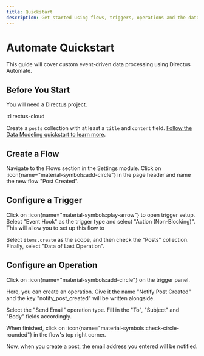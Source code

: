 ```yaml
---
title: Quickstart
description: Get started using flows, triggers, operations and the data chain in Directus Automate.
---
```


# Automate Quickstart

This guide will cover custom event-driven data processing using Directus Automate.

## Before You Start

You will need a Directus project.

:directus-cloud

Create a `posts` collection with at least a `title` and `content` field. [Follow the Data Modeling quickstart to learn more](/data-modeling/quickstart).

## Create a Flow

<!-- TODO: Image -->

Navigate to the Flows section in the Settings module. Click on :icon{name="material-symbols:add-circle"} in the page header and name the new flow "Post Created".

## Configure a Trigger

<!-- TODO: Image -->

Click on :icon{name="material-symbols:play-arrow"} to open trigger setup. Select "Event Hook" as the trigger type and select "Action (Non-Blocking)". This will allow you to set up this flow to

Select `items.create` as the scope, and then check the "Posts" collection. Finally, select "Data of Last Operation".

## Configure an Operation

<!-- TODO: Image -->

Click on :icon{name="material-symbols:add-circle"} on the trigger panel.

Here, you can create an operation. Give it the name "Notify Post Created" and the key "notify_post_created" will be written alongside.

Select the "Send Email" operation type. Fill in the "To", "Subject" and "Body" fields accordingly.

When finished, click on :icon{name="material-symbols:check-circle-rounded"} in the flow's top right corner.

Now, when you create a post, the email address you entered will be notified.

